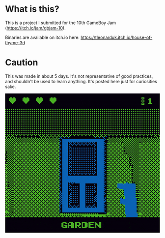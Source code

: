 # What is this?
This is a project I submitted for the 10th GameBoy Jam (https://itch.io/jam/gbjam-10).

Binaries are available on itch.io here: https://tleonarduk.itch.io/house-of-thyme-3d

# Caution
This was made in about 5 days. It's not representative of good practices, and shouldn't be used to learn anything. It's posted here just for curiosities sake.


![Screenshot 1](./Site/ezgif-2-c2b978dedd.gif?raw=true)

